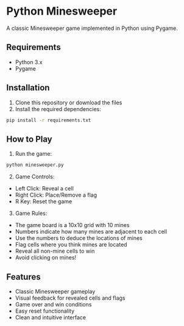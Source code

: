 # Python Minesweeper

A classic Minesweeper game implemented in Python using Pygame.

## Requirements

- Python 3.x
- Pygame

## Installation

1. Clone this repository or download the files
2. Install the required dependencies:
```bash
pip install -r requirements.txt
```

## How to Play

1. Run the game:
```bash
python minesweeper.py
```

2. Game Controls:
- Left Click: Reveal a cell
- Right Click: Place/Remove a flag
- R Key: Reset the game

3. Game Rules:
- The game board is a 10x10 grid with 10 mines
- Numbers indicate how many mines are adjacent to each cell
- Use the numbers to deduce the locations of mines
- Flag cells where you think mines are located
- Reveal all non-mine cells to win
- Avoid clicking on mines!

## Features

- Classic Minesweeper gameplay
- Visual feedback for revealed cells and flags
- Game over and win conditions
- Easy reset functionality
- Clean and intuitive interface 